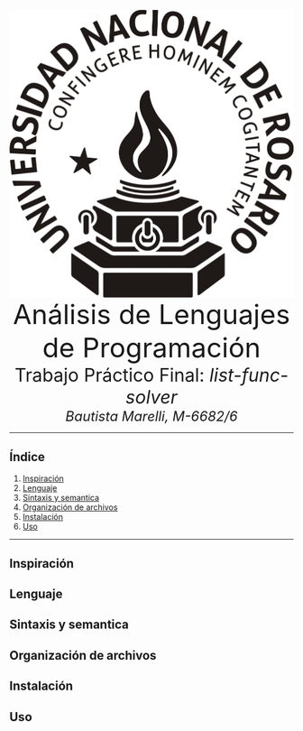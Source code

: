 <img src="img/Logo-UNR.png"
     style="float: left; margin-right: 10px;" />

<center><font size="8">Análisis de Lenguajes de Programación</font></center>

<center><font size="6">Trabajo Práctico Final: <i>list-func-solver</i></font></center>

<center><font size="5"><i>Bautista Marelli, M-6682/6</i></font></center>


---


## Índice
1. [Inspiración](#1)
2. [Lenguaje](#2)
3. [Sintaxis y semantica](#3)
4. [Organización de archivos](#4)
5. [Instalación](#5)
6. [Uso](#6)

---

## Inspiración <a name="1"></a>

## Lenguaje <a name="2"></a>

## Sintaxis y semantica <a name="3"></a>

## Organización de archivos <a name="4"></a>

## Instalación <a name="5"></a>

## Uso <a name=""></a>
